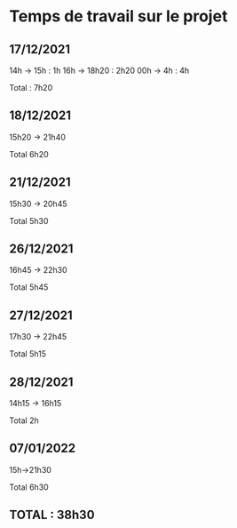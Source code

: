 # Temps de travail sur le projet

## 17/12/2021

14h -> 15h : 1h
16h -> 18h20 : 2h20
00h -> 4h : 4h

Total : 7h20

## 18/12/2021

15h20 -> 21h40

Total 6h20

## 21/12/2021

15h30 -> 20h45

Total 5h30

## 26/12/2021

16h45 -> 22h30

Total 5h45

## 27/12/2021

17h30 -> 22h45

Total 5h15

## 28/12/2021

14h15 -> 16h15

Total 2h

## 07/01/2022

15h->21h30

Total 6h30

## TOTAL : 38h30
